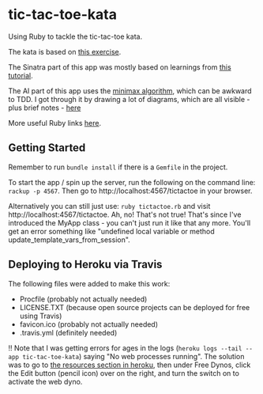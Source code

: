 # tic-tac-toe-kata

Using Ruby to tackle the tic-tac-toe kata.

The kata is based on [this exercise](https://learn.madetech.com/sparring/tic-tac-toe/).

The Sinatra part of this app was mostly based on learnings from [this tutorial](http://webapps-for-beginners.rubymonstas.org/sinatra/params.html).

The AI part of this app uses the [minimax algorithm](https://towardsdatascience.com/tic-tac-toe-creating-unbeatable-ai-with-minimax-algorithm-8af9e52c1e7d), which can be awkward to TDD. I got through it by drawing a lot of diagrams, which are all visible - plus brief notes - [here](./notes.md)

More useful Ruby links [here](https://clare-wiki.herokuapp.com/pages/coding/lang/oo/Ruby).

## Getting Started

Remember to run `bundle install` if there is a `Gemfile` in the project.

To start the app / spin up the server, run the following on the command line: `rackup -p 4567`. Then go to http://localhost:4567/tictactoe in your browser.

Alternatively you can still just use: `ruby tictactoe.rb`
and visit http://localhost:4567/tictactoe. Ah, no! That's not true! That's since I've introduced the MyApp class - you can't just run it like that any more. You'll get an error something like "undefined local variable or method update_template_vars_from_session".

## Deploying to Heroku via Travis

The following files were added to make this work:
- Procfile (probably not actually needed)
- LICENSE.TXT (because open source projects can be deployed for free using Travis)
- favicon.ico (probably not actually needed)
- .travis.yml (definitely needed)

!! Note that I was getting errors for ages in the logs (`heroku logs --tail --app tic-tac-toe-kata`) saying "No web processes running". The solution was to go to [the resources section in heroku](https://dashboard.heroku.com/apps/tic-tac-toe-kata/resources), then under Free Dynos, click the Edit button (pencil icon) over on the right, and turn the switch on to activate the web dyno.